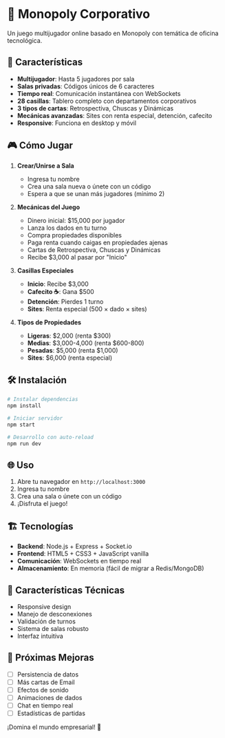 # 🏢 Monopoly Corporativo

Un juego multijugador online basado en Monopoly con temática de oficina tecnológica.

## 🚀 Características

- **Multijugador**: Hasta 5 jugadores por sala
- **Salas privadas**: Códigos únicos de 6 caracteres
- **Tiempo real**: Comunicación instantánea con WebSockets
- **28 casillas**: Tablero completo con departamentos corporativos
- **3 tipos de cartas**: Retrospectiva, Chuscas y Dinámicas
- **Mecánicas avanzadas**: Sites con renta especial, detención, cafecito
- **Responsive**: Funciona en desktop y móvil

## 🎮 Cómo Jugar

1. **Crear/Unirse a Sala**
   - Ingresa tu nombre
   - Crea una sala nueva o únete con un código
   - Espera a que se unan más jugadores (mínimo 2)

2. **Mecánicas del Juego**
   - Dinero inicial: $15,000 por jugador
   - Lanza los dados en tu turno
   - Compra propiedades disponibles
   - Paga renta cuando caigas en propiedades ajenas
   - Cartas de Retrospectiva, Chuscas y Dinámicas
   - Recibe $3,000 al pasar por "Inicio"

3. **Casillas Especiales**
   - **Inicio**: Recibe $3,000
   - **Cafecito ☕**: Gana $500
   - **Detención**: Pierdes 1 turno
   - **Sites**: Renta especial (500 × dado × sites)

4. **Tipos de Propiedades**
   - **Ligeras**: $2,000 (renta $300)
   - **Medias**: $3,000-4,000 (renta $600-800)
   - **Pesadas**: $5,000 (renta $1,000)
   - **Sites**: $6,000 (renta especial)

## 🛠️ Instalación

```bash
# Instalar dependencias
npm install

# Iniciar servidor
npm start

# Desarrollo con auto-reload
npm run dev
```

## 🌐 Uso

1. Abre tu navegador en `http://localhost:3000`
2. Ingresa tu nombre
3. Crea una sala o únete con un código
4. ¡Disfruta el juego!

## 🏗️ Tecnologías

- **Backend**: Node.js + Express + Socket.io
- **Frontend**: HTML5 + CSS3 + JavaScript vanilla
- **Comunicación**: WebSockets en tiempo real
- **Almacenamiento**: En memoria (fácil de migrar a Redis/MongoDB)

## 📱 Características Técnicas

- Responsive design
- Manejo de desconexiones
- Validación de turnos
- Sistema de salas robusto
- Interfaz intuitiva

## 🎯 Próximas Mejoras

- [ ] Persistencia de datos
- [ ] Más cartas de Email
- [ ] Efectos de sonido
- [ ] Animaciones de dados
- [ ] Chat en tiempo real
- [ ] Estadísticas de partidas

¡Domina el mundo empresarial! 🚀

<!-- Deployment trigger -->